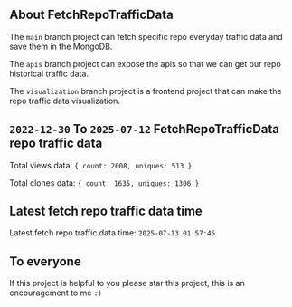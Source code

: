 ## About FetchRepoTrafficData

The `main` branch project can fetch specific repo everyday traffic data and save them in the MongoDB.

The `apis` branch project can expose the apis so that we can get our repo historical traffic data.

The `visualization` branch project is a frontend project that can make the repo traffic data visualization.

## `2022-12-30` To `2025-07-12` FetchRepoTrafficData repo traffic data

Total views data: `{ count: 2008, uniques: 513 }`

Total clones data: `{ count: 1635, uniques: 1306 }`

## Latest fetch repo traffic data time

Latest fetch repo traffic data time: `2025-07-13 01:57:45`

## To everyone

If this project is helpful to you please star this project, this is an encouragement to me `:)`



